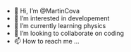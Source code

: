 - 👋 Hi, I’m @MartinCova
- 👀 I’m interested in developement
- 🌱 I’m currently learning physics
- 💞️ I’m looking to collaborate on coding
- 📫 How to reach me ...

<!---
MartinCova/MartinCova is a ✨ special ✨ repository because its `README.md` (this file) appears on your GitHub profile.
You can click the Preview link to take a look at your changes.
--->

